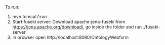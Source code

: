 To run:
1. mvn tomcat7:run
2. Start fuseki server: Download apache-jena-fuseki from https://jena.apache.org/download/, go inside the folder and run ./fuseki-server 
3. In browser open http://localhost:8080/OntologyWebform
